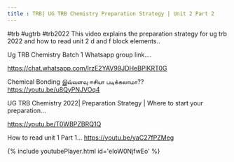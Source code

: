 ```yaml
---
title : TRB| UG TRB Chemistry Preparation Strategy | Unit 2 Part 2
---
```


#trb #ugtrb #trb2022 
This video explains the preparation strategy for ug trb 2022 and how to read unit 2 d and f block elements..

Ug TRB Chemistry Batch 1 Whatsapp group link....

https://chat.whatsapp.com/IrzE2YAV99JDHeBPlKRT0G

Chemical Bonding இவ்வளவு ஈசியா படிக்கலாமா??
https://youtu.be/u8QyPNJVOq4

UG TRB Chemistry 2022| Preparation Strategy | Where to start your preparation...

https://youtu.be/T0WBPZBRQ1Q

How to read unit 1 Part 1...
https://youtu.be/yaC27fPZMeg



{% include youtubePlayer.html id='eIoW0NjfwEo' %}
